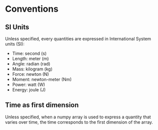 # Conventions

## SI Units

Unless specified, every quantities are expressed in International System units (SI):

- Time: second (s)
- Length: meter (m)
- Angle: radian (rad)
- Mass: kilogram (kg)
- Force: newton (N)
- Moment: newton-meter (Nm)
- Power: watt (W)
- Energy: joule (J)

## Time as first dimension

Unless specified, when a numpy array is used to express a quantity that varies over time, the time corresponds to the first dimension of the array.

